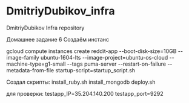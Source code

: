 # DmitriyDubikov_infra
DmitriyDubikov Infra repository

Домашнее задание 6
Создаём инстанс

gcloud compute instances create reddit-app
 --boot-disk-size=10GB
 --image-family ubuntu-1604-lts
 --image-project=ubuntu-os-cloud
 --machine-type=g1-small
 --tags puma-server
 --restart-on-failure
 --metadata-from-file startup-script=startup_script.sh

Создал скрипты:
install_ruby.sh
install_mongodb
deploy.sh

для проверки:
testapp_IP=35.204.140.200
testapp_port=9292
